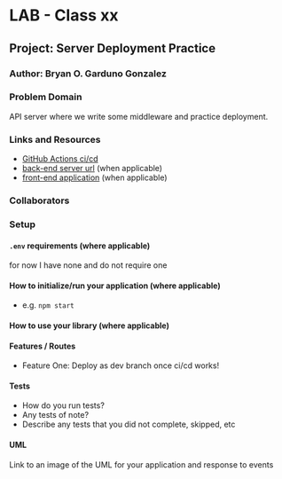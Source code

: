 # LAB - Class xx

## Project: Server Deployment Practice

### Author: Bryan O. Garduno Gonzalez

### Problem Domain  

API server where we write some middleware and practice deployment. 

### Links and Resources

- [GitHub Actions ci/cd](https://github.com/brosmar18/server-deployment-practice/actions) 
- [back-end server url](http://xyz.com) (when applicable)
- [front-end application](http://xyz.com) (when applicable)

### Collaborators

### Setup

#### `.env` requirements (where applicable)

for now I have none and do not require one


#### How to initialize/run your application (where applicable)

- e.g. `npm start`

#### How to use your library (where applicable)

#### Features / Routes

- Feature One: Deploy as dev branch once ci/cd works!


#### Tests

<!-- Fill this in as you see fit -->

- How do you run tests?
- Any tests of note?
- Describe any tests that you did not complete, skipped, etc

#### UML

Link to an image of the UML for your application and response to events